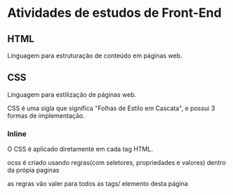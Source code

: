 # Atividades de estudos de Front-End

## HTML

Linguagem para estruturação de conteúdo em páginas web.

## CSS

Linguagem para estilização de páginas web.

CSS é uma sigla que significa "Folhas de Estilo em Cascata", e possui 3 formas de implementação.

### Inline

O CSS é aplicado diretamente em cada tag HTML.



ocss é criado usando regras(com seletores, propriedades e valores) dentro da própia paginas

 as regras vão valer para todos as tags/ elemento desta página
